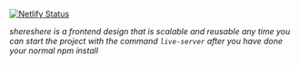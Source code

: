 [![Netlify Status](https://api.netlify.com/api/v1/badges/4d2ea88a-f4f1-4f20-8017-5240ff8f7e44/deploy-status)](https://app.netlify.com/sites/shereshere/deploys)

*shereshere is a frontend design that is scalable and reusable any time*
*you can start the project with the command `live-server` after you have done your normal npm install*